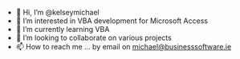 - 👋 Hi, I’m @kelseymichael
- 👀 I’m interested in VBA development for Microsoft Access
- 🌱 I’m currently learning VBA
- 💞️ I’m looking to collaborate on various projects
- 📫 How to reach me ... by email on michael@businesssoftware.ie

<!---
kelseymichael/kelseymichael is a ✨ special ✨ repository because its `README.md` (this file) appears on your GitHub profile.
You can click the Preview link to take a look at your changes.
--->
